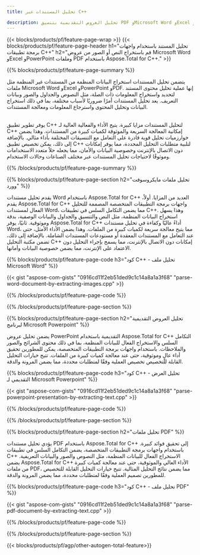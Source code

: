 ```yaml
---
title: تحليل المستندات عبر C++ 

description: تحليل العروض التقديمية بتنسيق PDF وMicrosoft Word وExcel وPowerPoint عبر تطبيق C++ الخاص بك. كود C++ مدرج لاستخراج النص أو الصور بسهولة.
---
```


{{< blocks/products/pf/feature-page-wrap >}}
{{< blocks/products/pf/feature-page-header h1="تحليل المستند باستخدام واجهات برمجة تطبيقات C++" h2="قم باستخراج النص أو الصور من عروض Microsoft Word وExcel وPowerPoint وملفات PDF باستخدام Aspose.Total for C++." >}}

{{% blocks/products/pf/feature-page-summary %}}

يتضمن تحليل المستندات استخراج البيانات المنظمة من المستندات غير المنظمة مثل ملفات Microsoft Word وExcel وPowerPoint وPDF. إنها عملية تحليل محتوى المستند لتحديد واستخراج المعلومات ذات الصلة، مثل النصوص والجداول والصور وبيانات التعريف. يعد تحليل المستندات أمرًا ضروريًا لأسباب مختلفة، بما في ذلك استخراج البيانات وتحليل المحتوى واسترجاع المعلومات ومعالجة المستندات. <br /><br />

يوفر تطوير تطبيق C++ لتحليل المستندات مزايا كبيرة. يتيح الأداء والفعالية العالية لـ C++ إمكانية المعالجة السريعة والموثوقة لكميات كبيرة من المستندات. وهذا يضمن خوارزميات تحليل قوية قادرة على التعامل مع التنسيقات المختلفة بأداء مثالي. بالإضافة إلى ذلك، يمكن تخصيص تطبيق C++ لتلبية متطلبات التحليل المحددة، مما يوفر إمكانات دون الاتصال بالإنترنت وخصوصية البيانات والأمان، مما يجعله حلاً متعدد الاستخدامات وموثوقًا لاحتياجات تحليل المستندات عبر مختلف الصناعات وحالات الاستخدام.

{{% /blocks/products/pf/feature-page-summary  %}}

{{% blocks/products/pf/feature-page-section  h2="تحليل ملفات مايكروسوفت وورد" %}}

يقدم تحليل مستندات Word باستخدام Aspose.Total for C++ العديد من المزايا. أولاً، يقدم Aspose.Total for C++ واجهات برمجة التطبيقات المتخصصة المصممة للتحليل الفعال لمستندات Word، مما يضمن التكامل السلس في تطبيقات C++. وهذا يسهل استخراج البيانات المنظمة، مثل النص والتنسيق والجداول والبيانات الوصفية، بدقة وموثوقية. ثانيًا، يوفر Aspose.Total for C++ أداءً عاليًا وكفاءة في تحليل مستندات Word، مما يتيح معالجة سريعة لكميات كبيرة من الملفات. وهذا يضمن الأداء الأمثل، حتى عند التعامل مع المستندات المعقدة أو مستودعات المستندات الشاملة. بالإضافة إلى ذلك، تضمن مكتبة التحليل C++ إمكانات دون الاتصال بالإنترنت، مما يسمح بإجراء التحليل دون الاعتماد على الإنترنت، مما يضمن خصوصية البيانات وأمانها. 

{{% blocks/products/pf/feature-page-code h3="كود C++ - تحليل ملف Microsoft Word" %}}

{{< gist "aspose-com-gists" "0916cd11f2eb51ded9c1c14a8a1a3f68" "parse-word-document-by-extracting-images.cpp" >}}

{{% /blocks/products/pf/feature-page-code  %}}

{{% /blocks/products/pf/feature-page-section %}}

{{% blocks/products/pf/feature-page-section  h2="تحليل العروض التقديمية لبرنامج Microsoft Powerpoint" %}}

يضمن تحليل عروض PowerPoint التقديمية باستخدام Aspose.Total for C++ التكامل السلس والاستخراج الفعال للبيانات المنظمة، بما في ذلك محتوى الشرائح والصور والملاحظات. باستخدام واجهات برمجة التطبيقات المتخصصة، يمكن للمطورين تحقيق أداء عالٍ وموثوقية، حتى عند معالجة كميات كبيرة من الملفات. تتيح خيارات التحليل القابلة للتخصيص تخصيص العملية وفقًا لمتطلبات محددة، مما يضمن المرونة والدقة.

{{% blocks/products/pf/feature-page-code h3="كود C++ - تحليل العرض التقديمي لـ Microsoft Powerpoint" %}}

{{< gist "aspose-com-gists" "0916cd11f2eb51ded9c1c14a8a1a3f68" "parse-powerpoint-presentation-by-extracting-text.cpp" >}}

{{% /blocks/products/pf/feature-page-code  %}}

{{% /blocks/products/pf/feature-page-section %}}

{{% blocks/products/pf/feature-page-section  h2="تحليل ملفات PDF" %}}

يؤدي تحليل مستندات PDF باستخدام Aspose.Total for C++ إلى تحقيق فوائد كبيرة. باستخدام واجهات برمجة التطبيقات المتخصصة، يضمن التكامل السلس في تطبيقات C++ الاستخراج الفعال للبيانات المنظمة، مثل النصوص والصور والبيانات التعريفية. يضمن Aspose.Total for C++ الأداء العالي والموثوقية، حتى عند معالجة كميات كبيرة من ملفات PDF، مما يضمن نتائج التحليل المثالية. تتيح خيارات التحليل القابلة للتخصيص للمطورين تصميم العملية وفقًا لمتطلبات محددة، مما يضمن المرونة والدقة. 

{{% blocks/products/pf/feature-page-code h3="كود C++ - تحليل ملف PDF" %}}

{{< gist "aspose-com-gists" "0916cd11f2eb51ded9c1c14a8a1a3f68" "parse-pdf-document-by-extracting-text.cpp" >}}

{{% /blocks/products/pf/feature-page-code  %}}

{{% /blocks/products/pf/feature-page-section %}}

{{< blocks/products/pf/agp/other-autogen-total-feature>}}